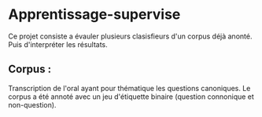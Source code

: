 # Apprentissage-supervise

Ce projet consiste a évauler plusieurs clasisfieurs d'un corpus déjà anonté. Puis d'interpréter les résultats.

## Corpus : 
Transcription de l'oral ayant pour thématique les questions canoniques. 
Le corpus a été annoté avec un jeu d'étiquette binaire (question connonique et non-question). 

